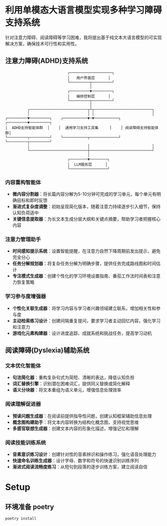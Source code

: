 # 利用单模态大语言模型实现多种学习障碍支持系统

针对注意力障碍、阅读障碍等学习困难，我将提出基于纯文本大语言模型的可实现解决方案，确保技术可行性和实用性。

## 注意力障碍(ADHD)支持系统

                                ┌───────────────────┐
                                │   用户界面层      │
                                └─────────┬─────────┘
                                          │
                                ┌─────────▼─────────┐
                                │   编排控制层      │
                                └─────────┬─────────┘
                                          │
              ┌──────────────────────────┬┴┬──────────────────────────┐
              │                          │ │                          │
    ┌─────────▼─────────┐    ┌───────────▼─▼───────────┐    ┌─────────▼─────────┐
    │  ADHD支持智能体群  │    │  通用学习支持工具集     │    │ 阅读障碍支持智能体群│
    └─────────┬─────────┘    └───────────┬─────────────┘    └─────────┬─────────┘
              │                          │                            │
              └──────────────────────────┼────────────────────────────┘
                                         │
                                ┌────────▼────────┐
                                │  LLM服务层      │
                                └─────────────────┘
### 内容重构智能体
- **微内容分割器**：将长篇内容分解为5-10分钟可完成的学习单元，每个单元有明确目标和即时反馈
- **渐进式复杂度调整**：初始呈现简化版本，随着注意力持续逐步引入细节，保持认知负荷适中
- **关键信息提取器**：为长文本生成分层大纲和关键点摘要，帮助学习者把握核心内容

### 注意力管理助手
- **时间感知提示系统**：设置智能提醒，在注意力自然下降周期前发出提示，避免完全分心
- **任务分解规划器**：将复杂任务分解为明确步骤，提供任务完成路线图和时间估计
- **专注模式生成器**：创建个性化的学习环境设置指南、番茄工作法时间表和注意力恢复策略

### 学习参与度增强器
- **个性化关联生成器**：将学习内容与学习者兴趣领域建立联系，增加相关性和参与度
- **主动检索练习设计**：创建间隔重复提问，要求学习者主动回忆内容，强化学习和注意力
- **游戏化元素构建器**：设计进度追踪、成就系统和挑战任务，提高学习动机

## 阅读障碍(Dyslexia)辅助系统

### 文本优化智能体
- **句法简化器**：重构复杂句式为简短、清晰的表达，降低认知负担
- **词汇替换引擎**：识别潜在困难词汇，提供同义替换或简化解释
- **语义分块器**：将文本重组为语义单元，增强信息处理效率

### 阅读理解促进器
- **预读问题生成器**：在阅读前提供指导性问题，创建认知框架辅助信息处理
- **概念图构建助手**：将文本内容转换为结构化概念图，支持视觉思维
- **多感官联想生成器**：创建文本内容的形象化描述，增强记忆和理解

### 阅读技能训练系统
- **音素意识练习设计**：创建针对性的音素辨识和操作练习，强化语音处理能力
- **快速命名训练生成器**：设计字母、数字和符号的快速识别训练序列
- **渐进式阅读流畅度练习**：从短句到段落的逐步训练方案，建立阅读自信


# Setup

## 环境准备 poetry 

```bash
poetry install
```

